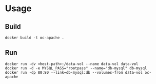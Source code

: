Usage
=====

Build
-----

```
docker build -t oc-apache .
```

Run
---

```
docker run -dv <host-path>:/data-vol --name data-vol data-vol 
docker run -d -e MYSQL_PASS="rootpass" --name="db-mysql" db-mysql
docker run -dp 80:80 --link=db-mysql:db --volumes-from data-vol oc-apache
```